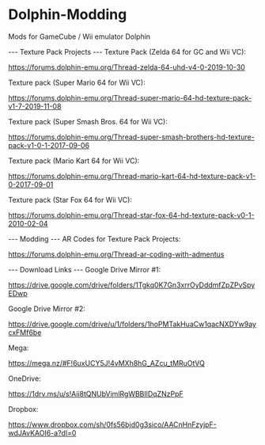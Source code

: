 # Dolphin-Modding
Mods for GameCube / Wii emulator Dolphin



--- Texture Pack Projects ---
Texture Pack (Zelda 64 for GC and Wii VC):

https://forums.dolphin-emu.org/Thread-zelda-64-uhd-v4-0-2019-10-30

Texture pack (Super Mario 64 for Wii VC):

https://forums.dolphin-emu.org/Thread-super-mario-64-hd-texture-pack-v1-7-2019-11-08

Texture pack (Super Smash Bros. 64 for Wii VC):

https://forums.dolphin-emu.org/Thread-super-smash-brothers-hd-texture-pack-v1-0-1-2017-09-06

Texture pack (Mario Kart 64 for Wii VC):

https://forums.dolphin-emu.org/Thread-mario-kart-64-hd-texture-pack-v1-0-2017-09-01

Texture pack (Star Fox 64 for Wii VC):

https://forums.dolphin-emu.org/Thread-star-fox-64-hd-texture-pack-v0-1-2010-02-04



--- Modding ---
AR Codes for Texture Pack Projects:

https://forums.dolphin-emu.org/Thread-ar-coding-with-admentus



--- Download Links ---
Google Drive Mirror #1:

https://drive.google.com/drive/folders/1Tgkq0K7Gn3xrrOyDddmfZpZPvSpyEDwp

Google Drive Mirror #2:

https://drive.google.com/drive/u/1/folders/1hoPMTakHuaCw1qacNXDYw9aycxFMf6be

Mega:

https://mega.nz/#F!6uxUCY5J!4vMXh8hG_AZcu_tMRuOtVQ

OneDrive:

https://1drv.ms/u/s!Aii8tQNUbVimlRgWBBIlDqZNzPpF

Dropbox:

https://www.dropbox.com/sh/0fs56bjd0g3sico/AACnHnFzyjpF-wdJAvKAOI6-a?dl=0
